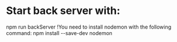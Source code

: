 # Start back server with:
  npm run backServer
  !You need to install nodemon with the following command: npm install --save-dev nodemon

